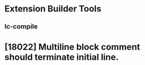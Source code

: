 # Extension Builder Tools
## lc-compile

# [18022] Multiline block comment should terminate initial line.
